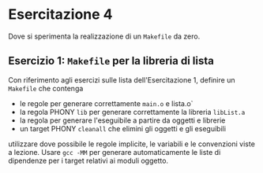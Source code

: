 # Esercitazione 4 #

Dove si sperimenta la realizzazione di un `Makefile` da zero.

## Esercizio 1: `Makefile` per la libreria di lista ##

Con riferimento agli esercizi sulle lista dell'Esercitazione 1, definire un
`Makefile` che contenga

* le regole per generare correttamente `main.o` e lista.o`
* la regola PHONY `lib` per generare correttamente la libreria `libList.a`
* la regola per generare l'eseguibile a partire da oggetti e librerie
* un target PHONY `cleanall` che elimini gli oggetti e gli eseguibili

utilizzare dove possibile le regole implicite, le variabili e le convenzioni
viste a lezione. Usare `gcc -MM` per generare automaticamente le liste di
dipendenze per i target relativi ai moduli oggetto.
